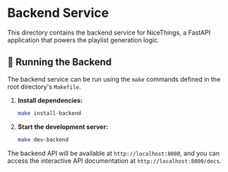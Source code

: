 # Backend Service

This directory contains the backend service for NiceThings, a FastAPI application that powers the playlist generation logic.

## 🚀 Running the Backend

The backend service can be run using the `make` commands defined in the root directory's `Makefile`.

1.  **Install dependencies:**
    ```bash
    make install-backend
    ```

2.  **Start the development server:**
    ```bash
    make dev-backend
    ```

The backend API will be available at `http://localhost:8000`, and you can access the interactive API documentation at `http://localhost:8000/docs`.

